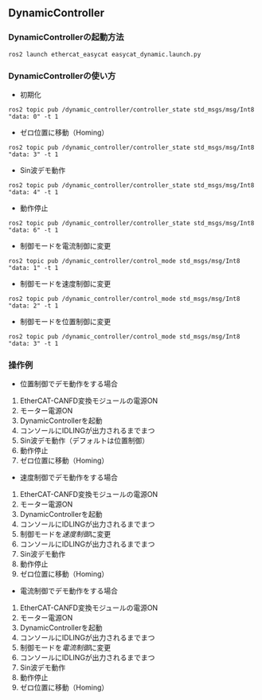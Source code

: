 
## DynamicController

### DynamicControllerの起動方法

```
ros2 launch ethercat_easycat easycat_dynamic.launch.py 
```

### DynamicControllerの使い方

- 初期化
```
ros2 topic pub /dynamic_controller/controller_state std_msgs/msg/Int8 "data: 0" -t 1
```

- ゼロ位置に移動（Homing）
```
ros2 topic pub /dynamic_controller/controller_state std_msgs/msg/Int8 "data: 3" -t 1
```

- Sin波デモ動作
```
ros2 topic pub /dynamic_controller/controller_state std_msgs/msg/Int8 "data: 4" -t 1
```

- 動作停止
```
ros2 topic pub /dynamic_controller/controller_state std_msgs/msg/Int8 "data: 6" -t 1
```


- 制御モードを電流制御に変更
```
ros2 topic pub /dynamic_controller/control_mode std_msgs/msg/Int8 "data: 1" -t 1
```
- 制御モードを速度制御に変更
```
ros2 topic pub /dynamic_controller/control_mode std_msgs/msg/Int8 "data: 2" -t 1
```
- 制御モードを位置制御に変更
```
ros2 topic pub /dynamic_controller/control_mode std_msgs/msg/Int8 "data: 3" -t 1
```

### 操作例

- 位置制御でデモ動作をする場合
1. EtherCAT-CANFD変換モジュールの電源ON
2. モーター電源ON
3. DynamicControllerを起動
4. コンソールにIDLINGが出力されるまでまつ
5. Sin波デモ動作（デフォルトは位置制御）
6. 動作停止
7. ゼロ位置に移動（Homing）

- 速度制御でデモ動作をする場合
1. EtherCAT-CANFD変換モジュールの電源ON
2. モーター電源ON
3. DynamicControllerを起動
4. コンソールにIDLINGが出力されるまでまつ
5. 制御モードを*速度制御*に変更
6. コンソールにIDLINGが出力されるまでまつ
7. Sin波デモ動作
8. 動作停止
9. ゼロ位置に移動（Homing）

- 電流制御でデモ動作をする場合
1. EtherCAT-CANFD変換モジュールの電源ON
2. モーター電源ON
3. DynamicControllerを起動
4. コンソールにIDLINGが出力されるまでまつ
5. 制御モードを*電流制御*に変更
6. コンソールにIDLINGが出力されるまでまつ
7. Sin波デモ動作
8. 動作停止
9. ゼロ位置に移動（Homing）




